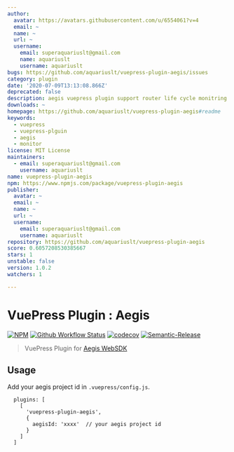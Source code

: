 ```yaml
---
author:
  avatar: https://avatars.githubusercontent.com/u/6554061?v=4
  email: ~
  name: ~
  url: ~
  username:
    email: superaquariuslt@gmail.com
    name: aquariuslt
    username: aquariuslt
bugs: https://github.com/aquariuslt/vuepress-plugin-aegis/issues
category: plugin
date: '2020-07-09T13:13:08.866Z'
deprecated: false
description: aegis vuepress plugin support router life cycle monitring
downloads: ~
homepage: https://github.com/aquariuslt/vuepress-plugin-aegis#readme
keywords:
  - vuepress
  - vuepress-plguin
  - aegis
  - monitor
license: MIT License
maintainers:
  - email: superaquariuslt@gmail.com
    username: aquariuslt
name: vuepress-plugin-aegis
npm: https://www.npmjs.com/package/vuepress-plugin-aegis
publisher:
  avatar: ~
  email: ~
  name: ~
  url: ~
  username:
    email: superaquariuslt@gmail.com
    username: aquariuslt
repository: https://github.com/aquariuslt/vuepress-plugin-aegis
score: 0.6057208530385667
stars: 1
unstable: false
version: 1.0.2
watchers: 1

---
```


# VuePress Plugin : Aegis


[![NPM](https://img.shields.io/npm/v/vuepress-plugin-aegis.svg)](https://www.npmjs.com/package/vuepress-plugin-aegis) 
[![Github Workflow Status](https://github.com/aquariuslt/vuepress-plugin-aegis/workflows/ci/badge.svg)](https://github.com/aquariuslt/vuepress-plugin-aegis) 
[![codecov](https://codecov.io/gh/aquariuslt/vuepress-plugin-aegis/branch/master/graph/badge.svg)](https://codecov.io/gh/aquariuslt/vuepress-plugin-aegis) 
[![Semantic-Release](https://img.shields.io/badge/%20%20%F0%9F%93%A6%F0%9F%9A%80-semantic--release-e10079.svg)](https://github.com/semantic-release/semantic-release)


> VuePress Plugin for [Aegis WebSDK](https://aegis.ivweb.io/#/)




## Usage

Add your aegis project id in `.vuepress/config.js`.

```
  plugins: [
    [
      'vuepress-plugin-aegis',
      {
        aegisId: 'xxxx'  // your aegis project id
      }
    ]
  ]
```
